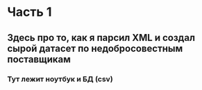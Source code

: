 # Часть 1

## Здесь про то, как я парсил XML и создал сырой датасет по недобросовестным поставщикам

### Тут лежит ноутбук и БД (csv)
